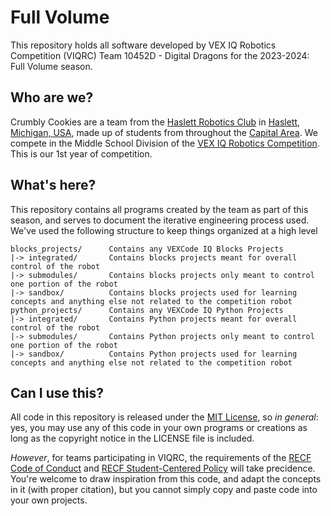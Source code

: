 # Full Volume

This repository holds all software developed by VEX IQ Robotics Competition (VIQRC) Team 10452D - Digital Dragons for the 2023-2024: Full Volume season.

## Who are we?

Crumbly Cookies are a team from the [Haslett Robotics Club](https://haslettrobotics.com/) in [Haslett, Michigan, USA](https://en.wikipedia.org/wiki/Haslett,_Michigan), made up of students from throughout the [Capital Area](https://en.wikipedia.org/wiki/Lansing%E2%80%93East_Lansing_metropolitan_area). We compete in the Middle School Division of the [VEX IQ Robotics Competition](https://www.vexrobotics.com/iq/competition/viqc-current-game). This is our 1st year of competition.

## What's here?

This repository contains all programs created by the team as part of this season, and serves to document the iterative engineering process used. We've used the following structure to keep things organized at a high level

```
blocks_projects/      Contains any VEXCode IQ Blocks Projects
|-> integrated/       Contains blocks projects meant for overall control of the robot
|-> submodules/       Contains blocks projects only meant to control one portion of the robot
|-> sandbox/          Contains blocks projects used for learning concepts and anything else not related to the competition robot
python_projects/      Contains any VEXCode IQ Python Projects
|-> integrated/       Contains Python projects meant for overall control of the robot
|-> submodules/       Contains Python projects only meant to control one portion of the robot
|-> sandbox/          Contains Python projects used for learning concepts and anything else not related to the competition robot
```

## Can I use this?

All code in this repository is released under the [MIT License](LICENSE), so *in general*: yes, you may use any of this code in your own programs or creations as long as the copyright notice in the LICENSE file is included.

*However*, for teams participating in VIQRC, the requirements of the [RECF Code of Conduct](https://viqc-kb.recf.org/hc/en-us/articles/9778593540247-Code-of-Conduct) and [RECF Student-Centered Policy](https://viqc-kb.recf.org/hc/en-us/articles/9778591033879-Student-Centered-Policy) will take precidence. You're welcome to draw inspiration from this code, and adapt the concepts in it (with proper citation), but you cannot simply copy and paste code into your own projects.
